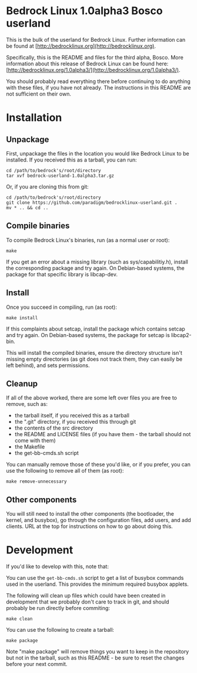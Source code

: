 Bedrock Linux 1.0alpha3 Bosco userland
======================================

This is the bulk of the userland for Bedrock Linux.  Further information can be
found at [http://bedrocklinux.org](http://bedrocklinux.org).

Specifically, this is the README and files for the third alpha, Bosco.  More
information about this release of Bedrock Linux can be found here:
[http://bedrocklinux.org/1.0alpha3/](http://bedrocklinux.org/1.0alpha3/).

You should probably read everything there before continuing to do anything with
these files, if you have not already.  The instructions in this README are not
sufficient on their own.

Installation
============

Unpackage
---------

First, unpackage the files in the location you would like Bedrock Linux to be
installed.  If you received this as a tarball, you can run:

    cd /path/to/bedrock's/root/directory
    tar xvf bedrock-userland-1.0alpha3.tar.gz

Or, if you are cloning this from git:

    cd /path/to/bedrock's/root/directory
    git clone https://github.com/paradigm/bedrocklinux-userland.git .
    mv * .. && cd ..

Compile binaries
----------------

To compile Bedrock Linux's binaries, run (as a normal user or root):

    make

If you get an error about a missing library (such as sys/capabilitiy.h),
install the corresponding package and try again.  On Debian-based systems, the
package for that specific library is libcap-dev.

Install
-------

Once you succeed in compiling, run (as root):

    make install

If this complaints about setcap, install the package which contains setcap and
try again.  On Debian-based systems, the package for setcap is libcap2-bin.

This will install the compiled binaries, ensure the directory structure isn't
missing empty directories (as git does not track them, they can easily be left
behind), and sets permissions.

Cleanup
-------

If all of the above worked, there are some left over files you are free to
remove, such as:

- the tarball itself, if you received this as a tarball
- the ".git" directory, if you received this through git
- the contents of the src directory
- the README and LICENSE files (if you have them - the tarball should not come
  with them)
- the Makefile
- the get-bb-cmds.sh script

You can manually remove those of these you'd like, or if you prefer, you can
use the following to remove all of them (as root):

    make remove-unnecessary

Other components
----------------

You will still need to install the other components (the bootloader, the
kernel, and busybox), go through the configuration files, add users, and add
clients.  URL at the top for instructions on how to go about doing this.

Development
===========

If you'd like to develop with this, note that:

You can use the `get-bb-cmds.sh` script to get a list of busybox commands used
in the userland.  This provides the minimum required busybox applets.

The following will clean up files which could have been created in development
that we probably don't care to track in git, and should probably be run
directly before commiting:

    make clean

You can use the following to create a tarball:

    make package

Note "make package" will remove things you want to keep in the repository but
not in the tarball, such as this README - be sure to reset the changes before
your next commit.
